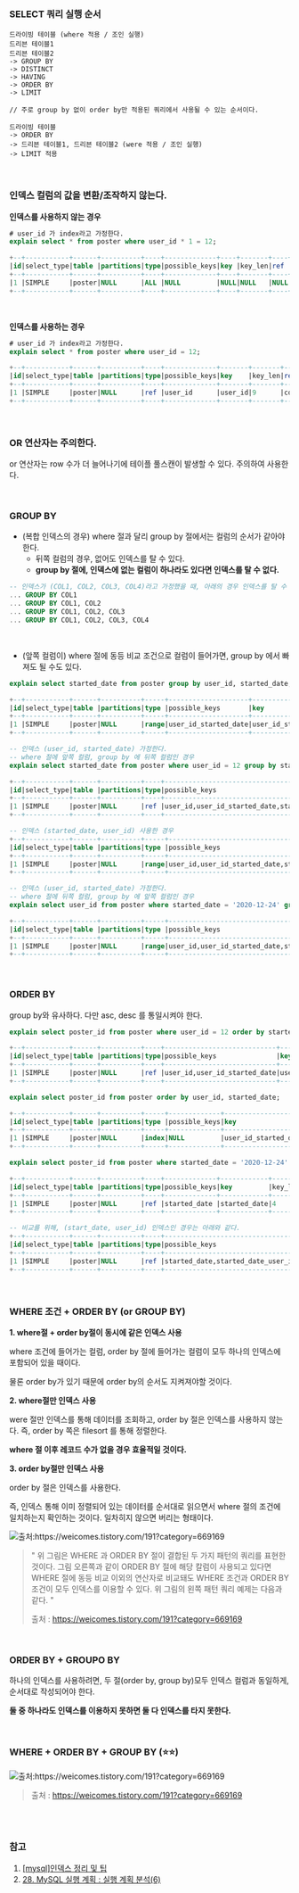 ### SELECT 쿼리 실행 순서

```text
드라이빙 테이블 (where 적용 / 조인 실행)
드리븐 테이블1 
드리븐 테이블2
-> GROUP BY 
-> DISTINCT
-> HAVING
-> ORDER BY
-> LIMIT
```

```text
// 주로 group by 없이 order by만 적용된 쿼리에서 사용될 수 있는 순서이다.

드라이빙 테이블
-> ORDER BY
-> 드리븐 테이블1, 드리븐 테이블2 (were 적용 / 조인 실행)
-> LIMIT 적용
```

<br>

### 인덱스 컬럼의 값을 변환/조작하지 않는다.

**인덱스를 사용하지 않는 경우**

```sql
# user_id 가 index라고 가정한다.
explain select * from poster where user_id * 1 = 12;

+--+-----------+------+----------+----+-------------+----+-------+----+----+--------+-----------+
|id|select_type|table |partitions|type|possible_keys|key |key_len|ref |rows|filtered|Extra      |
+--+-----------+------+----------+----+-------------+----+-------+----+----+--------+-----------+
|1 |SIMPLE     |poster|NULL      |ALL |NULL         |NULL|NULL   |NULL|17  |100     |Using where|
+--+-----------+------+----------+----+-------------+----+-------+----+----+--------+-----------+
```

<br>

**인덱스를 사용하는 경우**
```sql
# user_id 가 index라고 가정한다.
explain select * from poster where user_id = 12;

+--+-----------+------+----------+----+-------------+-------+-------+-----+----+--------+-----+
|id|select_type|table |partitions|type|possible_keys|key    |key_len|ref  |rows|filtered|Extra|
+--+-----------+------+----------+----+-------------+-------+-------+-----+----+--------+-----+
|1 |SIMPLE     |poster|NULL      |ref |user_id      |user_id|9      |const|2   |100     |NULL |
+--+-----------+------+----------+----+-------------+-------+-------+-----+----+--------+-----+
```

<br>

### OR 연산자는 주의한다.

or 연산자는 row 수가 더 늘어나기에 테이플 풀스캔이 발생할 수 있다. 주의하여 사용한다.

<br>

### GROUP BY

- (복합 인덱스의 경우) where 절과 달리 group by 절에서는 컬럼의 순서가 같아야한다. 
  - 뒤쪽 컬럼의 경우, 없어도 인덱스를 탈 수 있다.
  - **group by 절에, 인덱스에 없는 컬럼이 하나라도 있다면 인덱스를 탈 수 없다.**

```sql
-- 인덱스가 (COL1, COL2, COL3, COL4)라고 가정했을 때, 아래의 경우 인덱스를 탈 수 있다.
... GROUP BY COL1
... GROUP BY COL1, COL2
... GROUP BY COL1, COL2, COL3
... GROUP BY COL1, COL2, COL3, COL4
```

<br>

- (앞쪽 컬럼이) where 절에 동등 비교 조건으로 컬럼이 들어가면, group by 에서 빠져도 될 수도 있다.

```sql
explain select started_date from poster group by user_id, started_date;

+--+-----------+------+----------+-----+--------------------+--------------------+-------+----+----+--------+------------------------+
|id|select_type|table |partitions|type |possible_keys       |key                 |key_len|ref |rows|filtered|Extra                   |
+--+-----------+------+----------+-----+--------------------+--------------------+-------+----+----+--------+------------------------+
|1 |SIMPLE     |poster|NULL      |range|user_id_started_date|user_id_started_date|13     |NULL|5   |100     |Using index for group-by|
+--+-----------+------+----------+-----+--------------------+--------------------+-------+----+----+--------+------------------------+
```

```sql
-- 인덱스 (user_id, started_date) 가정한다.
-- where 절에 앞쪽 컬럼, group by 에 뒤쪽 컬럼인 경우
explain select started_date from poster where user_id = 12 group by started_date;

+--+-----------+------+----------+----+-----------------------------------------+--------------------+-------+-----+----+--------+------------------------+
|id|select_type|table |partitions|type|possible_keys                            |key                 |key_len|ref  |rows|filtered|Extra                   |
+--+-----------+------+----------+----+-----------------------------------------+--------------------+-------+-----+----+--------+------------------------+
|1 |SIMPLE     |poster|NULL      |ref |user_id,user_id_started_date,started_date|user_id_started_date|9      |const|2   |100     |Using where; Using index|
+--+-----------+------+----------+----+-----------------------------------------+--------------------+-------+-----+----+--------+------------------------+

-- 인덱스 (started_date, user_id) 사용한 경우
+--+-----------+------+----------+-----+--------------------------------------------------------------+--------------------+-------+----+----+--------+-------------------------------------+
|id|select_type|table |partitions|type |possible_keys                                                 |key                 |key_len|ref |rows|filtered|Extra                                |
+--+-----------+------+----------+-----+--------------------------------------------------------------+--------------------+-------+----+----+--------+-------------------------------------+
|1 |SIMPLE     |poster|NULL      |range|user_id,user_id_started_date,started_date,started_date_user_id|started_date_user_id|13     |NULL|5   |100     |Using where; Using index for group-by|
+--+-----------+------+----------+-----+--------------------------------------------------------------+--------------------+-------+----+----+--------+-------------------------------------+

```

```sql
-- 인덱스 (user_id, started_date) 가정한다.
-- where 절에 뒤쪽 컬럼, group by 에 앞쪽 컬럼인 경우
explain select user_id from poster where started_date = '2020-12-24' group by user_id;

+--+-----------+------+----------+-----+-----------------------------------------+--------------------+-------+----+----+--------+-------------------------------------+
|id|select_type|table |partitions|type |possible_keys                            |key                 |key_len|ref |rows|filtered|Extra                                |
+--+-----------+------+----------+-----+-----------------------------------------+--------------------+-------+----+----+--------+-------------------------------------+
|1 |SIMPLE     |poster|NULL      |range|user_id,user_id_started_date,started_date|user_id_started_date|13     |NULL|3   |100     |Using where; Using index for group-by|
+--+-----------+------+----------+-----+-----------------------------------------+--------------------+-------+----+----+--------+-------------------------------------+
```

<br>

### ORDER BY

group by와 유사하다. 다만 asc, desc 를 통일시켜야 한다.

```sql
explain select poster_id from poster where user_id = 12 order by started_date;

+--+-----------+------+----------+----+----------------------------+--------------------+-------+-----+----+--------+------------------------+
|id|select_type|table |partitions|type|possible_keys               |key                 |key_len|ref  |rows|filtered|Extra                   |
+--+-----------+------+----------+----+----------------------------+--------------------+-------+-----+----+--------+------------------------+
|1 |SIMPLE     |poster|NULL      |ref |user_id,user_id_started_date|user_id_started_date|9      |const|18  |100     |Using where; Using index|
+--+-----------+------+----------+----+----------------------------+--------------------+-------+-----+----+--------+------------------------+
```

```sql
explain select poster_id from poster order by user_id, started_date;

+--+-----------+------+----------+-----+-------------+--------------------+-------+----+----+--------+-----------+
|id|select_type|table |partitions|type |possible_keys|key                 |key_len|ref |rows|filtered|Extra      |
+--+-----------+------+----------+-----+-------------+--------------------+-------+----+----+--------+-----------+
|1 |SIMPLE     |poster|NULL      |index|NULL         |user_id_started_date|13     |NULL|18  |100     |Using index|
+--+-----------+------+----------+-----+-------------+--------------------+-------+----+----+--------+-----------+
```

```sql
explain select poster_id from poster where started_date = '2020-12-24' order by user_id;

+--+-----------+------+----------+----+-------------+------------+-------+-----+----+--------+-------------------------------------+
|id|select_type|table |partitions|type|possible_keys|key         |key_len|ref  |rows|filtered|Extra                                |
+--+-----------+------+----------+----+-------------+------------+-------+-----+----+--------+-------------------------------------+
|1 |SIMPLE     |poster|NULL      |ref |started_date |started_date|4      |const|12  |100     |Using index condition; Using filesort|
+--+-----------+------+----------+----+-------------+------------+-------+-----+----+--------+-------------------------------------+

-- 비교를 위해, (start_date, user_id) 인덱스인 경우는 아래와 같다.
+--+-----------+------+----------+----+---------------------------------+--------------------+-------+-----+----+--------+------------------------+
|id|select_type|table |partitions|type|possible_keys                    |key                 |key_len|ref  |rows|filtered|Extra                   |
+--+-----------+------+----------+----+---------------------------------+--------------------+-------+-----+----+--------+------------------------+
|1 |SIMPLE     |poster|NULL      |ref |started_date,started_date_user_id|started_date_user_id|4      |const|12  |100     |Using where; Using index|
+--+-----------+------+----------+----+---------------------------------+--------------------+-------+-----+----+--------+------------------------+

```

<br>

### WHERE 조건 + ORDER BY (or GROUP BY)

**1. where절 + order by절이 동시에 같은 인덱스 사용**

where 조건에 들어가는 컬럼, order by 절에 들어가는 컬럼이 모두 하나의 인덱스에 포함되어 있을 때이다.

물론 order by가 있기 때문에 order by의 순서도 지켜져야할 것이다.

**2. where절만 인덱스 사용**

were 절만 인덱스를 통해 데이터를 조회하고, order by 절은 인덱스를 사용하지 않는다. 즉, order by 쪽은 filesort 를 통해 정렬한다.

**where 절 이후 레코드 수가 없을 경우 효율적일 것이다.**

**3. order by절만 인덱스 사용**

order by 절은 인덱스를 사용한다. 

즉, 인덱스 통해 이미 정렬되어 있는 데이터를 순서대로 읽으면서 where 절의 조건에 일치하는지 확인하는 것이다. 일차히지 않으면 버리는 형태이다.

<img src="https://t1.daumcdn.net/cfile/tistory/2110023A587EED9E1D" alt="출처:https://weicomes.tistory.com/191?category=669169">

> " 위 그림은 WHERE 과 ORDER BY 절이 결합된 두 가지 패턴의 쿼리를 표현한 것이다. 그림 오른쪽과 같이 ORDER BY  절에 해당 칼럼이 사용되고 있다면 WHERE 절에 동등 비교 이외의 연산자로 비교돼도 WHERE 조건과 ORDER BY 조건이 모두 인덱스를 이용할 수 있다. 위 그림의 왼쪽 패턴 쿼리 예제는 다음과 같다. "
> 
> 출처 : https://weicomes.tistory.com/191?category=669169

<br>

### ORDER BY + GROUPO BY

하나의 인덱스를 사용하려면, 두 절(order by, group by)모두 인덱스 컬럼과 동일하게, 순서대로 작성되어야 한다. 

**둘 중 하나라도 인덱스를 이용하지 못하면 둘 다 인덱스를 타지 못한다.**

<br>

### WHERE + ORDER BY + GROUP BY (:star::star:)

<img src="https://t1.daumcdn.net/cfile/tistory/2652B433587EEDA02B" alt="출처:https://weicomes.tistory.com/191?category=669169">

> 출처 : https://weicomes.tistory.com/191?category=669169

<br><br>

### 참고

1. [[mysql]인덱스 정리 및 팁](https://jojoldu.tistory.com/243)
1. [28. MySQL 실행 계획 : 실행 계획 분석(6)](https://velog.io/@jsj3282/28.-MySQL-실행-계획-실행-계획-분석6)